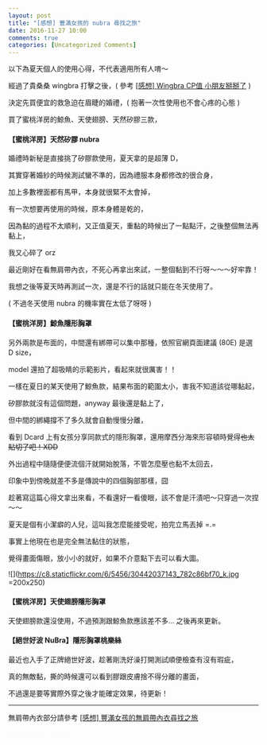 ```yaml
---
layout: post
title: "[感想] 豐滿女孩的 nubra 尋找之旅"
date: 2016-11-27 10:00
comments: true
categories: [Uncategorized Comments]
---
```


以下為夏天個人的使用心得，不代表適用所有人唷～

經過了貴桑桑 wingbra 打擊之後，( 參考 [[感想] Wingbra CP值 小朋友掰掰了](/blog/2016/03/31/wingbra-low-cp-ratio/) )

決定先買便宜的救急迫在眉睫的婚禮，( 抱著一次性使用也不會心疼的心態 )

買了蜜桃洋房的鯨魚、天使翅膀、天然矽膠三款，

#### 【蜜桃洋房】天然矽膠 nubra

婚禮時新秘是直接挑了矽膠款使用，夏天拿的是超薄 D，

其實穿著婚紗的時候測試蠻不準的，因為禮服本身都修改的很合身，

加上多數裡面都有馬甲，本身就很緊不太會掉，

有一次想要再使用的時候，原本身體是乾的，

因為黏的過程不太順利，又正值夏天，重黏的時候出了一點點汗，之後整個無法再黏上，

我又心碎了 orz

最近剛好在看無肩帶內衣，不死心再拿出來試，一整個黏到不行呀～～～好牢靠！

我想之後等夏天時再測試一次，還是不行的話就只能在冬天使用了。

( 不過冬天使用 nubra 的機率實在太低了呀呀 )

#### 【蜜桃洋房】鯨魚隱形胸罩

另外兩款是布面的，中間還有綁帶可以集中那種，依照官網頁面建議 (80E) 是選 D size，

model 還拍了超吸睛的示範影片，看起來就很厲害！！

一樣在夏日的某天使用了鯨魚款，結果布面的範圍太小，害我不知道該從哪黏起，

矽膠款就沒有這個問題，anyway 最後還是黏上了，

但中間的綁繩撐不了多久就會自動慢慢分離，

看到 Dcard 上有女孩分享同款式的隱形胸罩，還用摩西分海來形容頓時覺得~~也太貼切了吧！XDD~~

外出過程中隨隨便便流個汗就開始脫落，不管怎麼壓也黏不太回去，

印象中到傍晚就差不多是傳說中的四個胸部那樣，囧

趁著寫這篇心得文拿出來看，不看還好一看傻眼，該不會是汗漬吧～只穿過一次捏～～

夏天是個有小潔癖的人兒，這叫我怎麼能接受呢，拍完立馬丟掉 =.=

事實上他現在也是完全無法黏住的狀態，

覺得畫面傷眼，放小小的就好，如果不介意點下去可以看大圖。

![](https://c8.staticflickr.com/6/5456/30442037143_782c86bf70_k.jpg =200x250)

#### 【蜜桃洋房】天使翅膀隱形胸罩

天使翅膀款還沒使用，不過預測跟鯨魚款應該差不多... 之後再來更新。

#### 【絕世好波 NuBra】隱形胸罩桃樂絲

最近也入手了正牌絕世好波，趁著剛洗好澡打開測試順便檢查有沒有瑕疵，

真的無敵黏，撕的時候還可以看到膠跟皮膚捨不得分離的畫面，

不過還是要等實際外穿之後才能確定效果，待更新！

---

無肩帶內衣部分請參考 [[感想] 豐滿女孩的無肩帶內衣尋找之旅](/blog/2016/11/27/strapless-bra-for-plump-girls/)

<font color="#fcfcfc">大胸、厚片、E cup</font>


